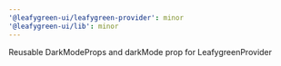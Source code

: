 ```yaml
---
'@leafygreen-ui/leafygreen-provider': minor
'@leafygreen-ui/lib': minor
---
```


Reusable DarkModeProps and darkMode prop for LeafygreenProvider
